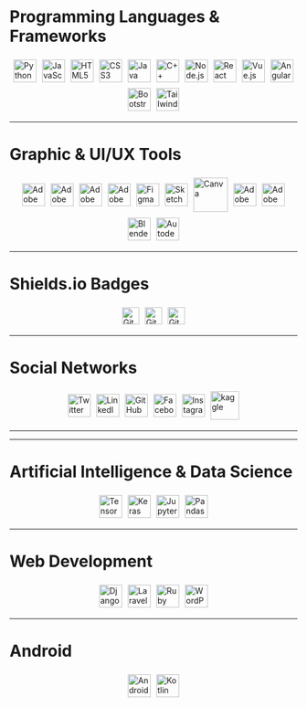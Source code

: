 # Programming Languages & Frameworks  

<div style="display: flex; flex-wrap: wrap; justify-content: center; align-items: center;">
  <img src="https://cdn.jsdelivr.net/gh/devicons/devicon/icons/python/python-original.svg" alt="Python" title="Python" style="width: 40px; margin: 5px;">
  <img src="https://cdn.jsdelivr.net/gh/devicons/devicon/icons/javascript/javascript-original.svg" alt="JavaScript" title="JavaScript" style="width: 40px; margin: 5px;">
  <img src="https://cdn.jsdelivr.net/gh/devicons/devicon/icons/html5/html5-original.svg" alt="HTML5" title="HTML5" style="width: 40px; margin: 5px;">
  <img src="https://cdn.jsdelivr.net/gh/devicons/devicon/icons/css3/css3-original.svg" alt="CSS3" title="CSS3" style="width: 40px; margin: 5px;">
  <img src="https://cdn.jsdelivr.net/gh/devicons/devicon/icons/java/java-original.svg" alt="Java" title="Java" style="width: 40px; margin: 5px;">
  <img src="https://cdn.jsdelivr.net/gh/devicons/devicon/icons/cplusplus/cplusplus-original.svg" alt="C++" title="C++" style="width: 40px; margin: 5px;">
  <img src="https://cdn.jsdelivr.net/gh/devicons/devicon/icons/nodejs/nodejs-original.svg" alt="Node.js" title="Node.js" style="width: 40px; margin: 5px;">
  <img src="https://cdn.jsdelivr.net/gh/devicons/devicon/icons/react/react-original.svg" alt="React" title="React" style="width: 40px; margin: 5px;">
  <img src="https://cdn.jsdelivr.net/gh/devicons/devicon/icons/vuejs/vuejs-original.svg" alt="Vue.js" title="Vue.js" style="width: 40px; margin: 5px;">
  <img src="https://cdn.jsdelivr.net/gh/devicons/devicon/icons/angularjs/angularjs-original.svg" alt="Angular" title="Angular" style="width: 40px; margin: 5px;">
  <img src="https://cdn.jsdelivr.net/gh/devicons/devicon/icons/bootstrap/bootstrap-original.svg" alt="Bootstrap" title="Bootstrap" style="width: 40px; margin: 5px;">
  <img src="https://cdn.jsdelivr.net/gh/devicons/devicon/icons/tailwindcss/tailwindcss-original.svg" alt="Tailwind CSS" title="Tailwind CSS" style="width: 40px; margin: 5px;">
</div>


---

# Graphic & UI/UX Tools  
<div style="display: flex; flex-wrap: wrap; justify-content: center; align-items: center;">
  <!-- Adobe Photoshop -->
  <img src="https://cdn4.iconfinder.com/data/icons/logos-and-brands/512/23_Photoshop_Adobe_logo_logos-512.png" alt="Adobe Photoshop" title="Adobe Photoshop" style="width: 40px; margin: 5px;">
  <!-- Adobe Illustrator -->
  <img src="https://cdn.jsdelivr.net/gh/devicons/devicon/icons/illustrator/illustrator-plain.svg" alt="Adobe Illustrator" title="Adobe Illustrator" style="width: 40px; margin: 5px;">
  <!-- Adobe InDesign -->
  <img src="https://upload.wikimedia.org/wikipedia/commons/4/48/Adobe_InDesign_CC_icon.svg" alt="Adobe InDesign" title="Adobe InDesign" style="width: 40px; margin: 5px;">
  <!-- Adobe XD -->
  <img src="https://upload.wikimedia.org/wikipedia/commons/c/c2/Adobe_XD_CC_icon.svg" alt="Adobe XD" title="Adobe XD" style="width: 40px; margin: 5px;">
  <!-- Figma -->
  <img src="https://upload.wikimedia.org/wikipedia/commons/3/33/Figma-logo.svg" alt="Figma" title="Figma" style="width: 40px; margin: 5px;">
  <!-- Sketch -->
  <img src="https://upload.wikimedia.org/wikipedia/commons/5/59/Sketch_Logo.svg" alt="Sketch" title="Sketch" style="width: 40px; margin: 5px;">
  <!-- Canva -->
  <img src="https://cdn.freelogovectors.net/wp-content/uploads/2023/04/canva-logo-circle-freelogovectors.net_.png" alt="Canva" title="Canva" style="width: 60px; margin: 5px;">
  <!-- Adobe Premiere Pro -->
  <img src="https://cdn4.iconfinder.com/data/icons/logos-and-brands/512/8_Premier_Pro_Adobe_logo_logos-256.png" alt="Adobe Premiere Pro" title="Adobe Premiere Pro" style="width: 40px; margin: 5px;">
  <!-- Adobe After Effects -->
  <img src="https://upload.wikimedia.org/wikipedia/commons/c/cb/Adobe_After_Effects_CC_icon.svg" alt="Adobe After Effects" title="Adobe After Effects" style="width: 40px; margin: 5px;">
  <!-- Blender -->
  <img src="https://upload.wikimedia.org/wikipedia/commons/0/0c/Blender_logo_no_text.svg" alt="Blender" title="Blender" style="width: 40px; margin: 5px;">
  <!-- 3ds Max -->
  <img src="https://cdn.worldvectorlogo.com/logos/3ds-max-full.svg" alt="Autodesk 3ds Max" title="Autodesk 3ds Max" style="width: 40px; margin: 5px;">
</div>


---

# Shields.io Badges  

<div style="display: flex; flex-wrap: wrap; justify-content: center; align-items: center;">
  <img src="https://img.shields.io/github/repo-size/rezvanp351/your-repo" alt="GitHub repo size" style="height: 30px; margin: 5px;">
  <img src="https://img.shields.io/github/stars/your-username/your-repo?style=social" alt="GitHub stars" style="height: 30px; margin: 5px;">
  <img src="https://img.shields.io/github/forks/your-username/your-repo?style=social" alt="GitHub forks" style="height: 30px; margin: 5px;">
</div>

---

# Social Networks  

<div style="display: flex; flex-wrap: wrap; justify-content: center; align-items: center;">
  <!-- Twitter -->
  <a href="https://twitter.com/yourhandle" target="_blank" title="Twitter">
    <img src="https://upload.wikimedia.org/wikipedia/commons/thumb/6/6f/Logo_of_Twitter.svg/512px-Logo_of_Twitter.svg.png?20220821125553" alt="Twitter" style="width: 40px; margin: 5px;">
  </a>
  <!-- LinkedIn -->
  <a href="https://www.linkedin.com/in/yourhandle" target="_blank" title="LinkedIn">
    <img src="https://upload.wikimedia.org/wikipedia/commons/thumb/c/ca/LinkedIn_logo_initials.png/100px-LinkedIn_logo_initials.png" alt="LinkedIn" style="width: 40px; margin: 5px;">
  </a>
  <!-- GitHub -->
  <a href="https://github.com/yourusername" target="_blank" title="GitHub">
    <img src="https://www.svgrepo.com/show/475654/github-color.svg" alt="GitHub" style="width: 40px; margin: 5px;">
  </a>
  <!-- Facebook -->
  <a href="https://facebook.com/yourhandle" target="_blank" title="Facebook">
    <img src="https://upload.wikimedia.org/wikipedia/commons/thumb/b/b8/2021_Facebook_icon.svg/512px-2021_Facebook_icon.svg.png?20220821121039" alt="Facebook" style="width: 40px; margin: 5px;">
  </a>
  <!-- Instagram -->
  <a href="https://instagram.com/yourhandle" target="_blank" title="Instagram">
    <img src="https://upload.wikimedia.org/wikipedia/commons/thumb/e/e7/Instagram_logo_2016.svg/120px-Instagram_logo_2016.svg.png?20210403190622" alt="Instagram" style="width: 40px; margin: 5px;">
  </a>
  <!-- Instagram -->
  <a href="https://instagram.com/yourhandle" target="_blank" title="Kaggle">
    <img src="https://cdn4.iconfinder.com/data/icons/logos-and-brands/512/189_Kaggle_logo_logos-512.png" alt="kaggle" style="width: 50px; margin: 5px;">
  </a>
</div>


---


---

# Artificial Intelligence & Data Science  

<div style="display: flex; flex-wrap: wrap; justify-content: center; align-items: center;">
  <img src="https://cdn.jsdelivr.net/gh/devicons/devicon/icons/tensorflow/tensorflow-original.svg" alt="TensorFlow" title="TensorFlow" style="width: 40px; margin: 5px;">
  <img src="https://cdn.jsdelivr.net/gh/devicons/devicon/icons/keras/keras-original.svg" alt="Keras" title="Keras" style="width: 40px; margin: 5px;">
  <img src="https://cdn.jsdelivr.net/gh/devicons/devicon/icons/jupyter/jupyter-original.svg" alt="Jupyter" title="Jupyter" style="width: 40px; margin: 5px;">
  <img src="https://cdn.jsdelivr.net/gh/devicons/devicon/icons/pandas/pandas-original.svg" alt="Pandas" title="Pandas" style="width: 40px; margin: 5px;">
</div>


---

# Web Development  

<div style="display: flex; flex-wrap: wrap; justify-content: center; align-items: center;">
  <!-- Django -->
  <img src="https://cdn.jsdelivr.net/gh/devicons/devicon/icons/django/django-plain.svg" alt="Django" style="width: 40px; margin: 5px;">
  <!-- Laravel -->
  <img src="https://cdn.jsdelivr.net/gh/devicons/devicon/icons/laravel/laravel-plain.svg" alt="Laravel" style="width: 40px; margin: 5px;">
  <!-- Ruby on Rails -->
  <img src="https://cdn.jsdelivr.net/gh/devicons/devicon/icons/rails/rails-original-wordmark.svg" alt="Ruby on Rails" style="width: 40px; margin: 5px;">
  <!-- WordPress -->
  <img src="https://cdn.jsdelivr.net/gh/devicons/devicon/icons/wordpress/wordpress-plain.svg" alt="WordPress" style="width: 40px; margin: 5px;">
</div>

---

# Android  

<div style="display: flex; flex-wrap: wrap; justify-content: center; align-items: center;">
  <img src="https://cdn.jsdelivr.net/gh/devicons/devicon/icons/android/android-original.svg" alt="Android" style="width: 40px; margin: 5px;">
  <img src="https://cdn.jsdelivr.net/gh/devicons/devicon/icons/kotlin/kotlin-original.svg" alt="Kotlin" style="width: 40px; margin: 5px;">
</div>
